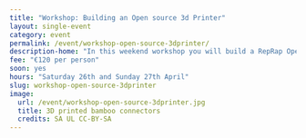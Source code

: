 ```yaml
---
title: "Workshop: Building an Open source 3d Printer"
layout: single-event
category: event
permalink: /event/workshop-open-source-3dprinter/
description-home: "In this weekend workshop you will build a RepRap Open-source 3D printer and learn the basis of 3D printing. No previous experience in electronics or 3D printing is required. Capacity 7 people."
fee: "€120 per person"
soon: yes
hours: "Saturday 26th and Sunday 27th April"
slug: workshop-open-source-3dprinter
image:
  url: /event/workshop-open-source-3dprinter.jpg
  title: 3D printed bamboo connectors
  credits: SA UL CC-BY-SA
---
```

